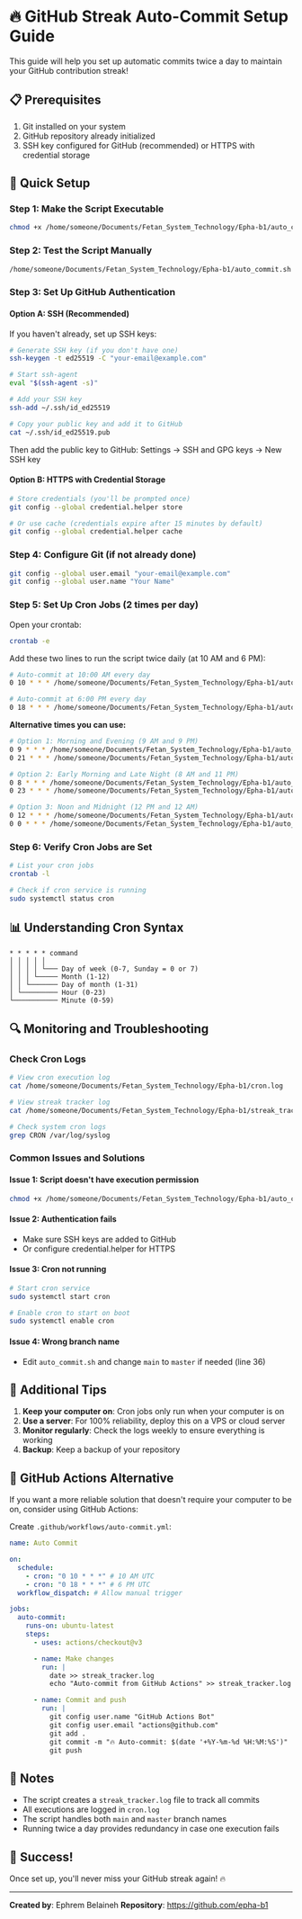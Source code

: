 # 🔥 GitHub Streak Auto-Commit Setup Guide

This guide will help you set up automatic commits twice a day to maintain your GitHub contribution streak!

## 📋 Prerequisites

1. Git installed on your system
2. GitHub repository already initialized
3. SSH key configured for GitHub (recommended) or HTTPS with credential storage

## 🚀 Quick Setup

### Step 1: Make the Script Executable

```bash
chmod +x /home/someone/Documents/Fetan_System_Technology/Epha-b1/auto_commit.sh
```

### Step 2: Test the Script Manually

```bash
/home/someone/Documents/Fetan_System_Technology/Epha-b1/auto_commit.sh
```

### Step 3: Set Up GitHub Authentication

#### Option A: SSH (Recommended)

If you haven't already, set up SSH keys:

```bash
# Generate SSH key (if you don't have one)
ssh-keygen -t ed25519 -C "your-email@example.com"

# Start ssh-agent
eval "$(ssh-agent -s)"

# Add your SSH key
ssh-add ~/.ssh/id_ed25519

# Copy your public key and add it to GitHub
cat ~/.ssh/id_ed25519.pub
```

Then add the public key to GitHub: Settings → SSH and GPG keys → New SSH key

#### Option B: HTTPS with Credential Storage

```bash
# Store credentials (you'll be prompted once)
git config --global credential.helper store

# Or use cache (credentials expire after 15 minutes by default)
git config --global credential.helper cache
```

### Step 4: Configure Git (if not already done)

```bash
git config --global user.email "your-email@example.com"
git config --global user.name "Your Name"
```

### Step 5: Set Up Cron Jobs (2 times per day)

Open your crontab:

```bash
crontab -e
```

Add these two lines to run the script twice daily (at 10 AM and 6 PM):

```bash
# Auto-commit at 10:00 AM every day
0 10 * * * /home/someone/Documents/Fetan_System_Technology/Epha-b1/auto_commit.sh >> /home/someone/Documents/Fetan_System_Technology/Epha-b1/cron.log 2>&1

# Auto-commit at 6:00 PM every day
0 18 * * * /home/someone/Documents/Fetan_System_Technology/Epha-b1/auto_commit.sh >> /home/someone/Documents/Fetan_System_Technology/Epha-b1/cron.log 2>&1
```

**Alternative times you can use:**

```bash
# Option 1: Morning and Evening (9 AM and 9 PM)
0 9 * * * /home/someone/Documents/Fetan_System_Technology/Epha-b1/auto_commit.sh >> /home/someone/Documents/Fetan_System_Technology/Epha-b1/cron.log 2>&1
0 21 * * * /home/someone/Documents/Fetan_System_Technology/Epha-b1/auto_commit.sh >> /home/someone/Documents/Fetan_System_Technology/Epha-b1/cron.log 2>&1

# Option 2: Early Morning and Late Night (8 AM and 11 PM)
0 8 * * * /home/someone/Documents/Fetan_System_Technology/Epha-b1/auto_commit.sh >> /home/someone/Documents/Fetan_System_Technology/Epha-b1/cron.log 2>&1
0 23 * * * /home/someone/Documents/Fetan_System_Technology/Epha-b1/auto_commit.sh >> /home/someone/Documents/Fetan_System_Technology/Epha-b1/cron.log 2>&1

# Option 3: Noon and Midnight (12 PM and 12 AM)
0 12 * * * /home/someone/Documents/Fetan_System_Technology/Epha-b1/auto_commit.sh >> /home/someone/Documents/Fetan_System_Technology/Epha-b1/cron.log 2>&1
0 0 * * * /home/someone/Documents/Fetan_System_Technology/Epha-b1/auto_commit.sh >> /home/someone/Documents/Fetan_System_Technology/Epha-b1/cron.log 2>&1
```

### Step 6: Verify Cron Jobs are Set

```bash
# List your cron jobs
crontab -l

# Check if cron service is running
sudo systemctl status cron
```

## 📊 Understanding Cron Syntax

```
* * * * * command
│ │ │ │ │
│ │ │ │ └─── Day of week (0-7, Sunday = 0 or 7)
│ │ │ └───── Month (1-12)
│ │ └─────── Day of month (1-31)
│ └───────── Hour (0-23)
└─────────── Minute (0-59)
```

## 🔍 Monitoring and Troubleshooting

### Check Cron Logs

```bash
# View cron execution log
cat /home/someone/Documents/Fetan_System_Technology/Epha-b1/cron.log

# View streak tracker log
cat /home/someone/Documents/Fetan_System_Technology/Epha-b1/streak_tracker.log

# Check system cron logs
grep CRON /var/log/syslog
```

### Common Issues and Solutions

#### Issue 1: Script doesn't have execution permission

```bash
chmod +x /home/someone/Documents/Fetan_System_Technology/Epha-b1/auto_commit.sh
```

#### Issue 2: Authentication fails

- Make sure SSH keys are added to GitHub
- Or configure credential.helper for HTTPS

#### Issue 3: Cron not running

```bash
# Start cron service
sudo systemctl start cron

# Enable cron to start on boot
sudo systemctl enable cron
```

#### Issue 4: Wrong branch name

- Edit `auto_commit.sh` and change `main` to `master` if needed (line 36)

## 🎯 Additional Tips

1. **Keep your computer on**: Cron jobs only run when your computer is on
2. **Use a server**: For 100% reliability, deploy this on a VPS or cloud server
3. **Monitor regularly**: Check the logs weekly to ensure everything is working
4. **Backup**: Keep a backup of your repository

## 🌟 GitHub Actions Alternative

If you want a more reliable solution that doesn't require your computer to be on, consider using GitHub Actions:

Create `.github/workflows/auto-commit.yml`:

```yaml
name: Auto Commit

on:
  schedule:
    - cron: "0 10 * * *" # 10 AM UTC
    - cron: "0 18 * * *" # 6 PM UTC
  workflow_dispatch: # Allow manual trigger

jobs:
  auto-commit:
    runs-on: ubuntu-latest
    steps:
      - uses: actions/checkout@v3

      - name: Make changes
        run: |
          date >> streak_tracker.log
          echo "Auto-commit from GitHub Actions" >> streak_tracker.log

      - name: Commit and push
        run: |
          git config user.name "GitHub Actions Bot"
          git config user.email "actions@github.com"
          git add .
          git commit -m "🔥 Auto-commit: $(date '+%Y-%m-%d %H:%M:%S')"
          git push
```

## 📝 Notes

- The script creates a `streak_tracker.log` file to track all commits
- All executions are logged in `cron.log`
- The script handles both `main` and `master` branch names
- Running twice a day provides redundancy in case one execution fails

## 🎉 Success!

Once set up, you'll never miss your GitHub streak again! 🔥

---

**Created by**: Ephrem Belaineh
**Repository**: https://github.com/epha-b1
